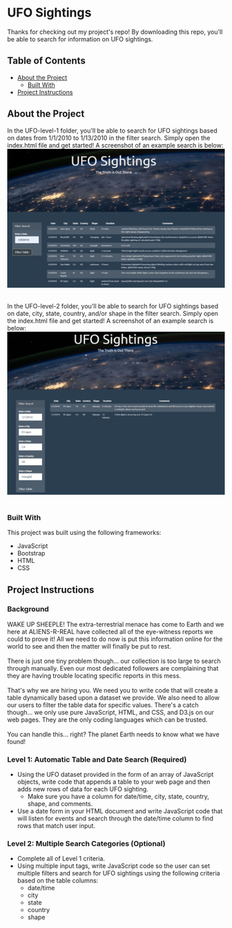 # UFO Sightings

Thanks for checking out my project's repo! By downloading this repo, you'll be able to search for information on UFO sightings.

<!-- TABLE OF CONTENTS -->
## Table of Contents

* [About the Project](#about-the-project)
  * [Built With](#built-with)
* [Project Instructions](#project-instructions)

<!-- About the Project -->
## About the Project
In the UFO-level-1 folder, you'll be able to search for UFO sightings based on dates from 1/1/2010 to 1/13/2010 in the filter search. Simply open the index.html file and get started! A screenshot of an example search is below:<br>
![alt text](UFO-level-1/static/images/Screenshot_1.png) <br>
<br>

In the UFO-level-2 folder, you'll be able to search for UFO sightings based on date, city, state, country, and/or shape in the filter search. Simply open the index.html file and get started! A screenshot of an example search is below:<br> 
![alt text](UFO-level-2/static/images/Screenshot_2.png) <br>
<br>

<!--Built With-->
### Built With
This project was built using the following frameworks:<br>
* JavaScript
* Bootstrap
* HTML
* CSS

<!-- Project Instructions -->
## Project Instructions

### Background
WAKE UP SHEEPLE! The extra-terrestrial menace has come to Earth and we here at ALIENS-R-REAL have collected all of the eye-witness reports we could to prove it! All we need to do now is put this information online for the world to see and then the matter will finally be put to rest.<br>
<br>
There is just one tiny problem though... our collection is too large to search through manually. Even our most dedicated followers are complaining that they are having trouble locating specific reports in this mess.<br>
<br>
That's why we are hiring you. We need you to write code that will create a table dynamically based upon a dataset we provide. We also need to allow our users to filter the table data for specific values. There's a catch though... we only use pure JavaScript, HTML, and CSS, and D3.js on our web pages. They are the only coding languages which can be trusted.<br>
<br>
You can handle this... right? The planet Earth needs to know what we have found!<br>

### Level 1: Automatic Table and Date Search (Required)
- Using the UFO dataset provided in the form of an array of JavaScript objects, write code that appends a table to your web page and then adds new rows of data for each UFO sighting.<br>
  - Make sure you have a column for date/time, city, state, country, shape, and comments.<br>
- Use a date form in your HTML document and write JavaScript code that will listen for events and search through the date/time column to find rows that match user input.<br>

### Level 2: Multiple Search Categories (Optional)
- Complete all of Level 1 criteria.<br>
- Using multiple input tags, write JavaScript code so the user can set multiple filters and search for UFO sightings using the following criteria based on the table columns:<br>
  - date/time<br>
  - city<br>
  - state<br>
  - country<br>
  - shape